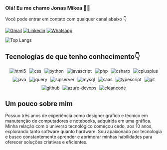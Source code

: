 ### Olá! Eu me chamo Jonas Mikea 🙋‍♂️
Você pode entrar em contato com qualquer canal abaixo 👇

[![Gmail](https://img.shields.io/badge/Gmail-D14836?style=for-the-badge&logo=gmail&logoColor=white)](https://criarmeulink.com.br/u/1736444876)
[![Linkedin](https://img.shields.io/badge/LinkedIn-0077B5?style=for-the-badge&logo=linkedin&logoColor=white)](www.linkedin.com/in/jonas-mikea)
[![Whatsapp](https://img.shields.io/badge/WhatsApp-25D366?style=for-the-badge&logo=whatsapp&logoColor=white)](https://w.app/jonasmikea)

![Top Langs](https://github-readme-stats.vercel.app/api/top-langs/?username=jonasmikea&layout=compact&theme=radical&custom_title=Liguagens_dos_meus_projetos)

## Tecnologias de que tenho conhecimento👇
<div style="display: flex; flex-wrap: wrap; justify-content: center; gap: 10px; margin-top: 10px;">
  <img alt="html5" src="https://img.shields.io/badge/HTML5-E34F26?style=for-the-badge&logo=html5&logoColor=white" />
  <img alt="css" src="https://img.shields.io/badge/CSS-239120?&style=for-the-badge&logo=css3&logoColor=white"/>
  <img alt="python" src="https://img.shields.io/badge/Python-3776AB?style=for-the-badge&logo=python&logoColor=white"/>
  <img alt="javascript" src="https://img.shields.io/badge/JavaScript-F7DF1E?style=for-the-badge&logo=javascript&logoColor=black"/>
  <img alt="php" src="https://img.shields.io/badge/PHP-777BB4?style=for-the-badge&logo=php&logoColor=white"/>
  <img alt="csharp" src="https://img.shields.io/badge/C%23-239120?style=for-the-badge&logo=c-sharp&logoColor=white" />
  <img alt="cplusplus" src="https://img.shields.io/badge/C++-00599C?style=for-the-badge&logo=c%2B%2B&logoColor=white" />
  <img alt="java" src="https://img.shields.io/badge/Java-007396?style=for-the-badge&logo=java&logoColor=white" />
  <img alt="jquery" src="https://img.shields.io/badge/JQuery-0769AD?style=for-the-badge&logo=jquery&logoColor=white" />
  <img alt="sqlserver" src="https://img.shields.io/badge/SQL%20Server-CC2927?style=for-the-badge&logo=microsoft-sql-server&logoColor=white" />
  <img alt="mysql" src="https://img.shields.io/badge/MySQL-4479A1?style=for-the-badge&logo=mysql&logoColor=white" />
  <img alt="saas" src="https://img.shields.io/badge/SaaS-0099E5?style=for-the-badge&logo=saas&logoColor=white" />
  <img alt="typescript" src="https://img.shields.io/badge/TypeScript-007ACC?style=for-the-badge&logo=typescript&logoColor=white" />
  <img alt="git" src="https://img.shields.io/badge/Git-F05032?style=for-the-badge&logo=git&logoColor=white" />
  <img alt="github" src="https://img.shields.io/badge/GitHub-181717?style=for-the-badge&logo=github&logoColor=white" />
  <img alt="azure-devops" src="https://img.shields.io/badge/Azure_DevOps-0078D7?style=for-the-badge&logo=azure-devops&logoColor=white" />
  <img alt="cleancode" src="https://img.shields.io/badge/Clean_Code-4CAF50?style=for-the-badge&logo=clean-code&logoColor=white" />
</div>


## Um pouco sobre mim
Possuo três anos de experiência como designer gráfico e técnico em manutenção de computadores e notebooks, adquirida em uma gráfica. Minha relação com o universo tecnológico começou cedo, aos 10 anos, explorando tanto software quanto hardware. Sou apaixonado por tecnologia e busco constantemente aprender e aprimorar minhas habilidades para oferecer soluções criativas e eficientes.
